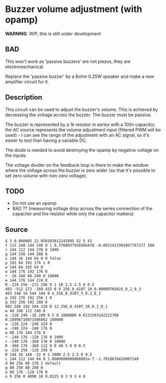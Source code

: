 # Buzzer volume adjustment (with opamp)
__WARNING__: WIP, this is still under development

## BAD
This won't work as 'passive buzzers' are not piezos, they are electromechanical.

Replace the 'passive buzzer' by a 8ohm 0.25W speaker and make a new amplifier
circuit for it.

## Description
This circuit can be used to adjust the buzzer's volume. This is achieved by
decreasing the voltage across the buzzer. The buzzer must be passive.

The buzzer is represented by a 1k resistor in series with a 100n capacitor,
the AC source represents the volume adjustment input (filtered PWM will
be used) - I can see the range of the adjustment with an AC signal, so it's
easier to test than having a variable DC.

The diode is needed to avoid destroying the opamp by negative voltage on the
inputs.

The voltage divider on the feedback loop is there to make the window where
the voltage across the buzzer is zero wider (so that it's possible to set zero
volume with non-zero voltage).

## TODO
- Do not use an opamp
- BAD ?? (measuring voltage drop across the series connection of the capacitor
  and the resistor while only the capacitor matters)

## Source
```
$ 1 0.000005 12.050203812241895 52 5 43
t 112 240 144 240 0 1 0.3768937930166478 -0.0021423301967767277 100
r 144 112 144 176 0 1000
g 144 256 144 288 0
s 144 16 144 64 0 0 false
p 192 64 192 176 1 0
w 144 64 192 64 0
w 144 176 192 176 0
r -16 240 48 240 0 10000
w 144 176 144 224 0
R -224 256 -272 256 0 1 10 2.5 2.5 0 0.5
403 -512 272 -160 432 0 9_256_0_4107_10_0.00009765625_0_2_9_3
403 240 16 544 144 0 4_256_0_4107_5_0.1_0_1
p 192 176 192 256 1 0
g 192 256 192 288 0
403 240 192 544 320 0 12_256_0_4107_10_0.1_0_1
w 48 240 112 240 0
a -128 240 -16 240 9 5 0 1000000 0.6123103142222788 0.10996716071506862 100000
w -128 224 -240 224 0
w -240 224 -240 176 0
w 80 176 144 176 0
r -240 176 -128 176 0 1000
r -240 176 -368 176 0 10000
R -368 176 -368 112 0 0 40 5 0 0 0.5
w -224 256 -128 256 0
R 144 16 144 -32 0 1 3000 2.5 2.5 0 0.5
c 144 112 144 64 0 1.0000000000000001e-7 -1.7018676426907149
d 80 256 80 176 2 default
g 80 256 80 288 0
w 80 176 -128 176 0
o 9 256 0 4098 10 0.0125 0 3 9 3 4 0
```
